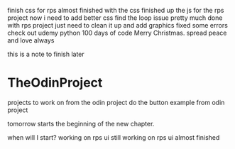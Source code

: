 finish css for rps
almost finished with the css
finished up the js for the rps project now i need to add better css
find the loop issue 
pretty much done with rps project just need to clean it up and add graphics
fixed some errors 
check out udemy python 100 days of code
Merry Christmas. spread peace and love always

this is a note to finish later
# TheOdinProject
projects to work on from the odin project
do the button example from odin project


tomorrow starts the beginning of the new chapter.

when will I start?
working on rps ui
still working on rps ui almost finished
